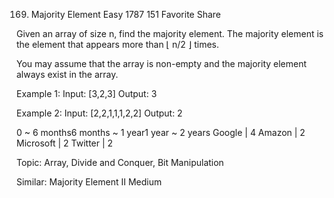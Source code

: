 169. Majority Element
Easy 1787 151 Favorite Share

Given an array of size n, find the majority element. The majority element is the element that appears more than ⌊ n/2 ⌋ times.

You may assume that the array is non-empty and the majority element always exist in the array.

Example 1:
Input: [3,2,3]
Output: 3

Example 2:
Input: [2,2,1,1,1,2,2]
Output: 2

0 ~ 6 months6 months ~ 1 year1 year ~ 2 years
Google | 4 Amazon | 2 Microsoft | 2 Twitter | 2

Topic: Array, Divide and Conquer, Bit Manipulation

Similar:
Majority Element II Medium

